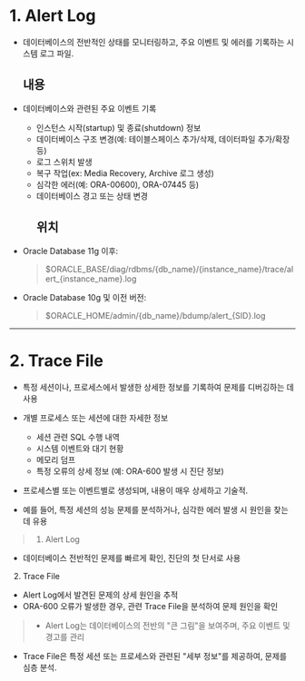 <h1 id="1-alert-log">1. Alert Log</h1>
<ul>
<li><p>데이터베이스의 전반적인 상태를 모니터링하고, 주요 이벤트 및 에러를 기록하는 시스템 로그 파일. </p>
<h2 id="내용">내용</h2>
</li>
<li><p>데이터베이스와 관련된 주요 이벤트 기록</p>
<ul>
<li>인스턴스 시작(startup) 및 종료(shutdown) 정보</li>
<li>데이터베이스 구조 변경(예: 테이블스페이스 추가/삭제, 데이터파일 추가/확장 등)</li>
<li>로그 스위치 발생</li>
<li>복구 작업(ex: Media Recovery, Archive 로그 생성)</li>
<li>심각한 에러(예: ORA-00600), ORA-07445 등)</li>
<li>데이터베이스 경고 또는 상태 변경 <h2 id="위치">위치</h2>
</li>
</ul>
</li>
<li><p>Oracle Database 11g 이후:</p>
<blockquote>
<p>$ORACLE_BASE/diag/rdbms/{db_name}/{instance_name}/trace/alert_{instance_name}.log</p>
</blockquote>
</li>
<li><p>Oracle Database 10g 및 이전 버전:</p>
<blockquote>
<p>$ORACLE_HOME/admin/{db_name}/bdump/alert_{SID}.log</p>
</blockquote>
</li>
</ul>
<hr />
<h1 id="2-trace-file">2. Trace File</h1>
<ul>
<li><p>특정 세션이나, 프로세스에서 발생한 상세한 정보를 기록하여 문제를 디버깅하는 데 사용</p>
</li>
<li><p>개별 프로세스 또는 세션에 대한 자세한 정보</p>
<ul>
<li>세션 관련 SQL 수행 내역</li>
<li>시스템 이벤트와 대기 현황</li>
<li>메모리 덤프</li>
<li>특정 오류의 상세 정보 (예: ORA-600 발생 시 진단 정보)</li>
</ul>
</li>
<li><p>프로세스별 또는 이벤트별로 생성되며, 내용이 매우 상세하고 기술적.</p>
</li>
<li><p>예를 들어, 특정 세션의 성능 문제를 분석하거나, 심각한 에러 발생 시 원인을 찾는 데 유용</p>
</li>
</ul>
<blockquote>
<ol>
<li>Alert Log</li>
</ol>
</blockquote>
<ul>
<li>데이터베이스 전반적인 문제를 빠르게 확인, 진단의 첫 단서로 사용</li>
</ul>
<ol start="2">
<li>Trace File</li>
</ol>
<ul>
<li>Alert Log에서 발견된 문제의 상세 원인을 추적</li>
<li>ORA-600 오류가 발생한 경우, 관련 Trace File을 분석하여 문제 원인을 확인</li>
</ul>
<blockquote>
<ul>
<li>Alert Log는 데이터베이스의 전반의 &quot;큰 그림&quot;을 보여주며, 주요 이벤트 및 경고를 관리</li>
</ul>
</blockquote>
<ul>
<li>Trace File은 특정 세션 또는 프로세스와 관련된 &quot;세부 정보&quot;를 제공하여, 문제를 심층 분석.</li>
</ul>